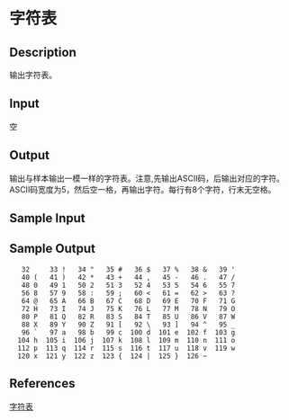 # 字符表

## Description

输出字符表。

## Input

空

## Output

输出与样本输出一模一样的字符表。注意,先输出ASCII码，后输出对应的字符。ASCII码宽度为5，然后空一格，再输出字符。每行有8个字符，行末无空格。

## Sample Input

## Sample Output

```
   32     33 !   34 "   35 #   36 $   37 %   38 &   39 '
   40 (   41 )   42 *   43 +   44 ,   45 -   46 .   47 /
   48 0   49 1   50 2   51 3   52 4   53 5   54 6   55 7
   56 8   57 9   58 :   59 ;   60 <   61 =   62 >   63 ?
   64 @   65 A   66 B   67 C   68 D   69 E   70 F   71 G
   72 H   73 I   74 J   75 K   76 L   77 M   78 N   79 O
   80 P   81 Q   82 R   83 S   84 T   85 U   86 V   87 W
   88 X   89 Y   90 Z   91 [   92 \   93 ]   94 ^   95 _
   96 `   97 a   98 b   99 c  100 d  101 e  102 f  103 g
  104 h  105 i  106 j  107 k  108 l  109 m  110 n  111 o
  112 p  113 q  114 r  115 s  116 t  117 u  118 v  119 w
  120 x  121 y  122 z  123 {  124 |  125 }  126 ~
```

## References

[字符表](http://cpp.zjut.edu.cn/ShowProblem.aspx?ShowID=1754)
